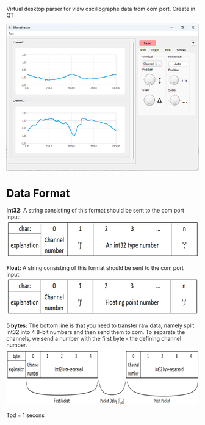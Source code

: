 Virtual desktop parser for view oscillographe data from com port. 
Create in QT

<img src="img/MainWindow.png">

# Data Format
**Int32:** A string consisting of this format should be sent to the com port input:
<img src="img/int32.png" height = "100">

**Float:** A string consisting of this format should be sent to the com port input:
<img src="img/float.png" height = "100">

**5 bytes:** The bottom line is that you need to transfer raw data, namely split int32 into 4 8-bit numbers and then send them to com. To separate the channels, we send a number with the first byte - the defining channel number.
<img src="img/5 bytes.png" height = "150">

Tpd = 1 secons
